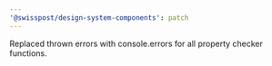 ```yaml
---
'@swisspost/design-system-components': patch
---
```


Replaced thrown errors with console.errors for all property checker functions.
